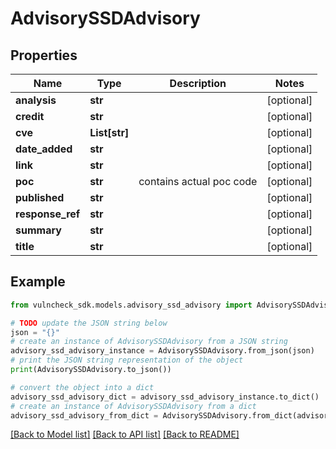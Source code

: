 # AdvisorySSDAdvisory


## Properties

Name | Type | Description | Notes
------------ | ------------- | ------------- | -------------
**analysis** | **str** |  | [optional] 
**credit** | **str** |  | [optional] 
**cve** | **List[str]** |  | [optional] 
**date_added** | **str** |  | [optional] 
**link** | **str** |  | [optional] 
**poc** | **str** | contains actual poc code | [optional] 
**published** | **str** |  | [optional] 
**response_ref** | **str** |  | [optional] 
**summary** | **str** |  | [optional] 
**title** | **str** |  | [optional] 

## Example

```python
from vulncheck_sdk.models.advisory_ssd_advisory import AdvisorySSDAdvisory

# TODO update the JSON string below
json = "{}"
# create an instance of AdvisorySSDAdvisory from a JSON string
advisory_ssd_advisory_instance = AdvisorySSDAdvisory.from_json(json)
# print the JSON string representation of the object
print(AdvisorySSDAdvisory.to_json())

# convert the object into a dict
advisory_ssd_advisory_dict = advisory_ssd_advisory_instance.to_dict()
# create an instance of AdvisorySSDAdvisory from a dict
advisory_ssd_advisory_from_dict = AdvisorySSDAdvisory.from_dict(advisory_ssd_advisory_dict)
```
[[Back to Model list]](../README.md#documentation-for-models) [[Back to API list]](../README.md#documentation-for-api-endpoints) [[Back to README]](../README.md)


